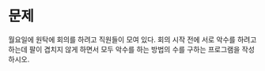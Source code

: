 # 문제
월요일에 원탁에 회의를 하려고 직원들이 모여 있다.
회의 시작 전에 서로 악수를 하려고 하는데 팔이 겹치지 않게 하면서 모두 악수를 하는 방법의 수를 구하는 프로그램을 작성하시오.
